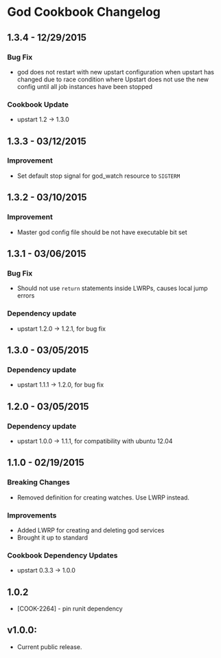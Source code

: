 God Cookbook Changelog
=======================
1.3.4 - 12/29/2015
------------------
### Bug Fix
- god does not restart with new upstart configuration when upstart has changed due to race condition where Upstart does not use the new config until all job instances have been stopped

### Cookbook Update
- upstart 1.2 -> 1.3.0

1.3.3 - 03/12/2015
------------------
### Improvement
* Set default stop signal for god_watch resource to `SIGTERM`

1.3.2 - 03/10/2015
------------------
### Improvement
* Master god config file should be not have executable bit set

1.3.1 - 03/06/2015
------------------
### Bug Fix
* Should not use `return` statements inside LWRPs, causes local jump errors

### Dependency update
* upstart 1.2.0 -> 1.2.1, for bug fix

1.3.0 - 03/05/2015
------------------
### Dependency update
* upstart 1.1.1 -> 1.2.0, for bug fix

1.2.0 - 03/05/2015
------------------
### Dependency update
* upstart 1.0.0 -> 1.1.1, for compatibility with ubuntu 12.04

1.1.0 - 02/19/2015
------------------
### Breaking Changes
* Removed definition for creating watches. Use LWRP instead.

### Improvements
* Added LWRP for creating and deleting god services
* Brought it up to standard

### Cookbook Dependency Updates
* upstart 0.3.3 -> 1.0.0

1.0.2
-----
* [COOK-2264] - pin runit dependency

## v1.0.0:

* Current public release.
